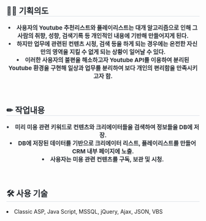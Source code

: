 <div align= "left"> 
    <h2 style="border-bottom: 1px solid #d8dee4; color: #282d33;"> ✍🏻 기획의도 </h2>  
    <div style="font-weight: 700; font-size: 15px; text-align: center; color: #282d33;">
        <li> 사용자의 Youtube 추천리스트와 플레이리스트는 대개 알고리즘으로 인해 그 사람의 취향, 성향, 검색기록 등 개인적인 내용에 기반해 만들어지게 된다. </li>
        <li> 하지만 업무에 관련된 컨텐츠 시청, 검색 등을 하게 되는 경우에는 온전한 자신만의 영역을 지킬 수 없게 되는 상황이 일어날 수 있다. </li>
        <li> 이러한 사용자의 불편을 해소하고자 Youtube API를 이용하여 분리된 Youtube 환경을 구현해 일상과 업무를 분리하여 보다 개인의 편리함을 만족시키고자 함. </li>
    </div> 
</div>
<br>
<br>
<div align= "left"> 
    <h2 style="border-bottom: 1px solid #d8dee4; color: #282d33;"> ✏  작업내용 </h2>  
    <div style="font-weight: 700; font-size: 15px; text-align: center; color: #282d33;">
        <li> 미리 미용 관련 키워드로 컨텐츠와 크리에이터들을 검색하여 정보들을 DB에 저장. </li>
        <li> DB에 저장된 데이터를 기반으로 크리에이터 리스트, 플레이리스트를 만들어 CRM 내부 페이지에 노출. </li>
        <li> 사용자는 미용 관련 컨텐츠를 구독, 보관 및 시청. </li>
    </div> 
</div>
<br>
<br>
<div align= "left">
    <h2 style="border-bottom: 1px solid #d8dee4; color: #282d33;"> 🛠️ 사용 기술 </h2>
    <div style="margin: 0 auto; text-align: left;" align= "left">
        <li>Classic ASP, Java Script, MSSQL, jQuery, Ajax, JSON, VBS</li>
    </div>
</div>
